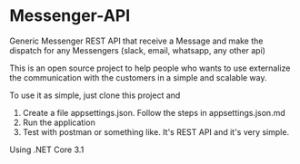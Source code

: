 # Messenger-API
Generic Messenger REST API that receive a Message and make the dispatch for any Messengers (slack, email, whatsapp, any other api)

This is an open source project to help people who wants to use externalize the communication with the customers in a simple and scalable way.

To use it as simple, just clone this project and

1. Create a file appsettings.json. Follow the steps in appsettings.json.md
2. Run the application
3. Test with postman or something like. It's REST API and it's very simple.

Using .NET Core 3.1